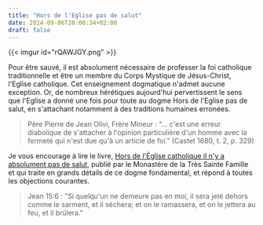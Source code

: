 ```yaml
---
title: "Hors de l'Eglise pas de salut"
date: 2024-09-06T20:00:34+02:00
draft: false
---
```


{{< imgur id="rQAWJGY.png" >}}


Pour être sauvé, il est absolument nécessaire de professer la foi catholique traditionnelle et être un membre du Corps Mystique de Jésus-Christ, l'Eglise catholique. Cet enseignement dogmatique n'admet aucune exception. Or, de nombreux hérétiques aujourd'hui pervertissent le sens que l'Eglise a donné une fois pour toute au dogme Hors de l'Eglise pas de salut, en s'attachant notamment à des traditions humaines erronées.

> Père Pierre de Jean Olivi, Frère Mineur : "... c'est une erreur diabolique de s'attacher à l'opinion particulière d'un homme avec la fermeté qui n'est due qu'à un article de foi." (Castet 1680, t. 2, p. 329)

Je vous encourage à lire le livre, [Hors de l'Église catholique il n'y a absolument pas de salut](https://www.vaticancatholique.com/hors-de-eglise-catholique-pas-de-salut/), publié par le Monastère de la Très Sainte Famille et qui traite en grands détails de ce dogme fondamental, et répond à toutes les objections courantes. 

> Jean 15:6 : "Si quelqu'un ne demeure pas en moi, il sera jeté dehors comme le sarment, et il séchera; et on le ramassera, et on le jettera au feu, et il brûlera."
